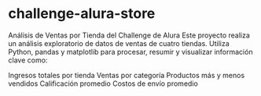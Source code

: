 # challenge-alura-store
Análisis de Ventas por Tienda del Challenge de Alura
Este proyecto realiza un análisis exploratorio de datos de ventas de cuatro tiendas. Utiliza Python, pandas y matplotlib para procesar, resumir y visualizar información clave como:

Ingresos totales por tienda
Ventas por categoría
Productos más y menos vendidos
Calificación promedio
Costos de envío promedio

